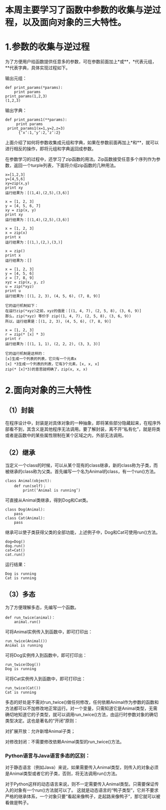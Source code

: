 # 本周主要学习了函数中参数的收集与逆过程，以及面向对象的三大特性。
# 1.参数的收集与逆过程  
为了方便用户给函数提供任意多的参数，可在参数前面加上*或**，*代表元组，**代表字典，具体实现过程如下。

输出元组：

    def print_params(*params):
        print params
    print_params(1,2,3)
    (1,2,3)

输出字典：

    def print_params1(**params):
         print params
     print_params1(x=1,y=2,z=3)
          {‘x’:1,‘y’:2,‘z’:2}
上面介绍了如何将参数收集成元组和字典，如果在参数前面再加上*和**，就可以进行相反的操作，即将元组和字典返回成参数。

在参数学习的过程中，还学习了zip函数的用法。Zip函数接受任意多个序列作为参数，返回一个turple列表，下面将介绍zip函数的几种用法。

    x=[1,2,3]
    y=[4,5,6]
    xy=zip(x,y) 
    print xy
    运行结果为：[(1,4),(2,5),(3,6)]

    x = [1, 2, 3] 
    y = [4, 5, 6, 7]
    xy = zip(x, y)
    print xy
    运行结果为：[(1,4),(2,5),(3,6)]

    x = [1, 2, 3]
    x = zip(x)
    print x
    运行结果为：[(1,),(2,),(3,)]
    
    x = zip()
    print x
    运行结果为：[]
    
    x = [1, 2, 3]
    y = [4, 5, 6]
    z = [7, 8, 9]
    xyz = zip(x, y, z)
    u = zip(*xyz)
    print u
    运行结果为：[(1, 2, 3), (4, 5, 6), (7, 8, 9)]
    
    它的运行机制如下：
    在运行zip(*xyz)之前，xyz的值是：[(1, 4, 7), (2, 5, 8), (3, 6, 9)]
    那么，zip(*xyz) 等价于 zip((1, 4, 7), (2, 5, 8), (3, 6, 9))
    所以，运行结果是：[(1, 2, 3), (4, 5, 6), (7, 8, 9)]

    x = [1, 2, 3]
    r = zip(* [x] * 3)
    print r
    运行结果为：[(1, 1, 1), (2, 2, 2), (3, 3, 3)]
    
    它的运行机制是这样的：
    [x]生成一个列表的列表，它只有一个元素x
    [x] *3生成一个列表的列表，它有3个元素，[x, x, x]
    zip(* [x]*3)的意思就明确了，zip(x, x, x)

# 2.面向对象的三大特性
## （1）封装

在程序设计中，封装是对具体对象的一种抽象，即将某些部分隐藏起来，在程序外部看不到，其含义是其他程序无法调用。要了解封装，离不开“私有化”，就是将类或者是函数中的某些属性限制在某个区域之内，外部无法调用。

## （2）继承
当定义一个class的时候，可以从某个现有的class继承，新的class称为子类，而被继承的class称为父类。首先编写一个名为Animal的class，有一个run()方法。

    class Animal(object):
	    def run(self)；
   		    print(‘Animal is running’)
可直接从Animal类继承，得到Dog和Cat类。

    class Dog(Animal):
	    pass
    class Cat(Animal):
	    pass
继承可以使子类获得父类的全部功能，上述例子中，Dog和Cat可使用run()方法。

    dog=Dog()
    dog.run()
    cat=Cat()
    cat.run()
    
运行结果：

    Dog is running
    Cat is running
## （3）多态

为了方便理解多态，先编写一个函数。

    def run_twice(animal)：
	    animal.run()
	    
可将Animal实例传入到函数中，即可打印出：

    run_twice(Animal())
    Animal is running
可将Dog实例传入到函数中，即可打印出：

    run_twice(Dog())
    Dog is running
可将Cat实例传入到函数中，即可打印出：

    run_twice(Cat())
    Cat is running
    
多态的好处是不需对run_twice()做任何修改，任何依赖Animal作为参数的函数和方法都可以不加修改地正常运行。对一个变量，只需知道它是Animal类型，无需确切地知道它的子类型，就可以调用run_twice()方法，由运行时参数对象的确切类型决定。这也是著名的“开闭”原则：

对扩展开放：允许新增Animal子类；
	
对修改封闭：不需要修改依赖Animal类型的run_twice()方法。
	
### Python语言与Java语言多态的区别：
对于静态语言（例如Java）来说，如果需要传入Animal类型，则传入的对象必须是Animal类型或者它的子类，否则，将无法调用run()方法。

对于Python这样的动态语言来说，则不一定需要传入Animal类型。只需要保证传入的对象有一个run()方法就可以了。
这就是动态语言的“鸭子类型”，它并不要求严格的继承体系，一个对象只要“看起来像鸭子，走起路来像鸭子”，那它就可以被看做是鸭子。
